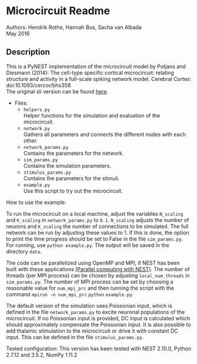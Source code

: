 # Microcircuit Readme

Authors: Hendrik Rothe, Hannah Bos, Sacha van Albada   
May 2016

## Description ##
This is a PyNEST implementation of the microcircuit model by Potjans and Diesmann (2014): The cell-type specific
cortical microcircuit: relating structure and activity in a full-scale spiking
network model. Cerebral Cortex: doi:10.1093/cercor/bhs358  
The original sli version can be found [here](https://github.com/nest/nest-simulator/tree/master/examples/nest/Potjans_2014).

* Files:  
	* `helpers.py`  
	Helper functions for the simulation and evaluation of the microcircuit.	
	* `network.py`  
	Gathers all parameters and connects the different nodes with each other.
	* `network_params.py`  
	Contains the parameters for the network.
	* `sim_params.py`  
	Contains the simulation parameters.
	* `stimulus_params.py`  
	Contains the parameters for the stimuli.
	* `example.py`  
   Use this script to try out the microcircuit.
   
How to use the example:

To run the microcircuit on a local machine, adjust the variables `N_scaling` and `K_scaling` in `network_params.py` to `0.1`. `N_scaling` adjusts the number of neurons and `K_scaling` the number of connections to be simulated. The full network can be run by adjusting these values to 1. If this is done, the option to print the time progress should be set to False in the file `sim_params.py`. For running, use `python example.py`. The output will be saved in the directory `data`.

The code can be parallelized using OpenMP and MPI, if NEST has been built with these applications [(Parallel computing with NEST)](http://www.nest-simulator.org/parallel_computing/). The number of threads (per MPI process) can be chosen by adjusting `local_num_threads` in `sim_params.py`. The number of MPI process can be set by choosing a reasonable value for `num_mpi_prc` and then running the script with the command `mpirun -n num_mpi_prc` `python` `example.py`. 

The default version of the simulation uses Poissonian input, which is defined in the file `network_params.py` to excite neuronal populations of the microcircuit. If no Poissonian input is provided, DC input is calculated which should approximately compensate the Poissonian input. It is also possible to add thalamic stimulation to the microcircuit or drive it with constant DC input. This can be defined in the file `stimulus_params.py`.

Tested configuration:
This version has been tested with NEST 2.10.0, Python 2.7.12 and 3.5.2, NumPy 1.11.2
